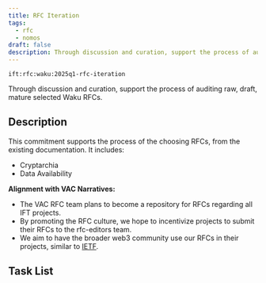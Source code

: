 ```yaml
---
title: RFC Iteration
tags:
  - rfc
  - nomos
draft: false
description: Through discussion and curation, support the process of auditing raw, draft, mature selected Nomos RFCs.
---
```


`ift:rfc:waku:2025q1-rfc-iteration`

Through discussion and curation, support the process of auditing raw, draft, mature selected Waku RFCs.

## Description

This commitment supports the process of the choosing RFCs,
from the existing documentation. 
It includes:
- Cryptarchia
- Data Availability



**Alignment with VAC Narratives:**

- The VAC RFC team plans to become a repository for RFCs regarding all IFT 
  projects.
- By promoting the RFC culture, we hope to incentivize projects to submit their 
  RFCs to the rfc-editors team.
- We aim to have the broader web3 community use our RFCs in their projects, 
  similar to [IETF](https://www.ietf.org/).

## Task List

